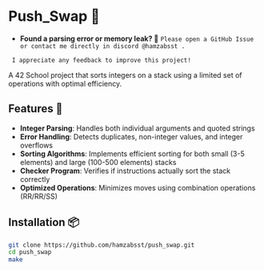 # Push_Swap 🔢

- **Found a parsing error or memory leak? 🐞**
```Please open a GitHub Issue or contact me directly in discord @hamzabsst .```

``` I appreciate any feedback to improve this project!```

A 42 School project that sorts integers on a stack using a limited set of operations with optimal efficiency.

## Features 🚀
- **Integer Parsing**: Handles both individual arguments and quoted strings
- **Error Handling**: Detects duplicates, non-integer values, and integer overflows
- **Sorting Algorithms**: Implements efficient sorting for both small (3-5 elements) and large (100-500 elements) stacks
- **Checker Program**: Verifies if instructions actually sort the stack correctly
- **Optimized Operations**: Minimizes moves using combination operations (RR/RR/SS)

## Installation 📦
```bash
git clone https://github.com/hamzabsst/push_swap.git
cd push_swap
make
```

